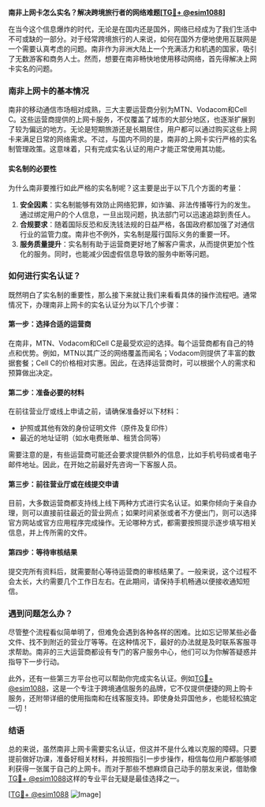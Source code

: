 **南非上网卡怎么实名？解决跨境旅行者的网络难题[[TG💪+ @esim1088](https://t.me/s/esim1088)]**

在当今这个信息爆炸的时代，无论是在国内还是国外，网络已经成为了我们生活中不可或缺的一部分。对于经常跨境旅行的人来说，如何在国外方便地使用互联网是一个需要认真考虑的问题。南非作为非洲大陆上一个充满活力和机遇的国家，吸引了无数游客和商务人士。然而，想要在南非畅快地使用移动网络，首先得解决上网卡实名的问题。

### 南非上网卡的基本情况

南非的移动通信市场相对成熟，三大主要运营商分别为MTN、Vodacom和Cell C。这些运营商提供的上网卡服务，不仅覆盖了城市的大部分地区，也逐渐扩展到了较为偏远的地方。无论是短期旅游还是长期居住，用户都可以通过购买这些上网卡来满足日常的网络需求。不过，与国内不同的是，南非的上网卡实行严格的实名制管理政策。这意味着，只有完成实名认证的用户才能正常使用其功能。

#### 实名制的必要性

为什么南非要推行如此严格的实名制呢？这主要是出于以下几个方面的考量：

1. **安全因素**：实名制能够有效防止网络犯罪，如诈骗、非法传播等行为的发生。通过绑定用户的个人信息，一旦出现问题，执法部门可以迅速追踪到责任人。
2. **合规要求**：随着国际反恐和反洗钱法规的日益严格，各国政府都加强了对通信行业的监管力度。南非也不例外，实名制是履行国际义务的重要一环。
3. **服务质量提升**：实名制有助于运营商更好地了解客户需求，从而提供更加个性化的服务。同时，也能减少因虚假信息导致的服务中断等问题。

### 如何进行实名认证？

既然明白了实名制的重要性，那么接下来就让我们来看看具体的操作流程吧。通常情况下，办理南非上网卡的实名认证分为以下几个步骤：

#### 第一步：选择合适的运营商

在南非，MTN、Vodacom和Cell C是最受欢迎的选择。每个运营商都有自己的特点和优势。例如，MTN以其广泛的网络覆盖而闻名；Vodacom则提供了丰富的数据套餐；Cell C的价格相对实惠。因此，在选择运营商时，可以根据个人的需求和预算做出决定。

#### 第二步：准备必要的材料

在前往营业厅或线上申请之前，请确保准备好以下材料：
- 护照或其他有效的身份证明文件（原件及复印件）
- 最近的地址证明（如水电费账单、租赁合同等）

需要注意的是，有些运营商可能还会要求提供额外的信息，比如手机号码或者电子邮件地址。因此，在开始之前最好先咨询一下客服人员。

#### 第三步：前往营业厅或在线提交申请

目前，大多数运营商都支持线上线下两种方式进行实名认证。如果你倾向于亲自办理，则可以直接前往最近的营业网点；如果时间紧张或者不方便出门，则可以选择官方网站或官方应用程序完成操作。无论哪种方式，都需要按照提示逐步填写相关信息，并上传所需的文件。

#### 第四步：等待审核结果

提交完所有资料后，就需要耐心等待运营商的审核结果了。一般来说，这个过程不会太长，大约需要几个工作日左右。在此期间，请保持手机畅通以便接收通知短信。

### 遇到问题怎么办？

尽管整个流程看似简单明了，但难免会遇到各种各样的困难。比如忘记带某些必备文件、找不到附近的营业厅等等。在这种情况下，最好的办法就是及时联系客服寻求帮助。南非的三大运营商都设有专门的客户服务中心，他们可以为你解答疑惑并指导下一步行动。

此外，还有一些第三方平台也可以帮助你完成实名认证。例如[TG💪+ @esim1088](https://t.me/s/esim1088)，这是一个专注于跨境通信服务的品牌，它不仅提供便捷的网上购卡服务，还附带详细的使用指南和在线客服支持。即使身处异国他乡，也能轻松搞定一切！

### 结语

总的来说，虽然南非上网卡需要实名认证，但这并不是什么难以克服的障碍。只要提前做好功课，准备好相关材料，并按照指引一步步操作，相信每位用户都能够顺利获得一张属于自己的上网卡。而对于那些不想麻烦自己动手的朋友来说，借助像[TG💪+ @esim1088](https://t.me/s/esim1088)这样的专业平台无疑是最佳选择之一。

[[TG💪+ @esim1088](https://t.me/s/esim1088) ![Image](https://i.postimg.cc/4NQfJmqS/Snipaste-2025-05-13-00-14-12.png)]